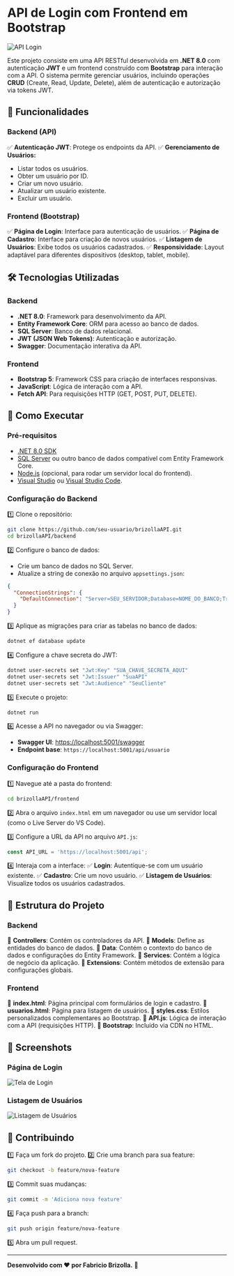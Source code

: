 # API de Login com Frontend em Bootstrap

![API Login](https://www.bootstrapdash.com/wp-content/uploads/2017/08/ASP.NET-with-Core-Bootstrap-scaled.jpg)

Este projeto consiste em uma API RESTful desenvolvida em **.NET 8.0** com autenticação **JWT** e um frontend construído com **Bootstrap** para interação com a API. O sistema permite gerenciar usuários, incluindo operações **CRUD** (Create, Read, Update, Delete), além de autenticação e autorização via tokens JWT.

## 📌 Funcionalidades

### Backend (API)
✅ **Autenticação JWT**: Protege os endpoints da API.
✅ **Gerenciamento de Usuários:**
- Listar todos os usuários.
- Obter um usuário por ID.
- Criar um novo usuário.
- Atualizar um usuário existente.
- Excluir um usuário.

### Frontend (Bootstrap)
✅ **Página de Login**: Interface para autenticação de usuários.
✅ **Página de Cadastro**: Interface para criação de novos usuários.
✅ **Listagem de Usuários**: Exibe todos os usuários cadastrados.
✅ **Responsividade**: Layout adaptável para diferentes dispositivos (desktop, tablet, mobile).

## 🛠️ Tecnologias Utilizadas

### Backend
- **.NET 8.0**: Framework para desenvolvimento da API.
- **Entity Framework Core**: ORM para acesso ao banco de dados.
- **SQL Server**: Banco de dados relacional.
- **JWT (JSON Web Tokens)**: Autenticação e autorização.
- **Swagger**: Documentação interativa da API.

### Frontend
- **Bootstrap 5**: Framework CSS para criação de interfaces responsivas.
- **JavaScript**: Lógica de interação com a API.
- **Fetch API**: Para requisições HTTP (GET, POST, PUT, DELETE).

## 🚀 Como Executar

### Pré-requisitos

- [.NET 8.0 SDK](https://dotnet.microsoft.com/download/dotnet/8.0)
- [SQL Server](https://www.microsoft.com/pt-br/sql-server/sql-server-downloads) ou outro banco de dados compatível com Entity Framework Core.
- [Node.js](https://nodejs.org/) (opcional, para rodar um servidor local do frontend).
- [Visual Studio](https://visualstudio.microsoft.com/) ou [Visual Studio Code](https://code.visualstudio.com/).

### Configuração do Backend

1️⃣ Clone o repositório:
```bash
git clone https://github.com/seu-usuario/brizollaAPI.git
cd brizollaAPI/backend
```

2️⃣ Configure o banco de dados:
- Crie um banco de dados no SQL Server.
- Atualize a string de conexão no arquivo `appsettings.json`:

```json
{
  "ConnectionStrings": {
    "DefaultConnection": "Server=SEU_SERVIDOR;Database=NOME_DO_BANCO;Trusted_Connection=True;"
  }
}
```

3️⃣ Aplique as migrações para criar as tabelas no banco de dados:
```bash
dotnet ef database update
```

4️⃣ Configure a chave secreta do JWT:
```bash
dotnet user-secrets set "Jwt:Key" "SUA_CHAVE_SECRETA_AQUI"
dotnet user-secrets set "Jwt:Issuer" "SuaAPI"
dotnet user-secrets set "Jwt:Audience" "SeuCliente"
```

5️⃣ Execute o projeto:
```bash
dotnet run
```

6️⃣ Acesse a API no navegador ou via Swagger:
- **Swagger UI**: [https://localhost:5001/swagger](https://localhost:5001/swagger)
- **Endpoint base**: `https://localhost:5001/api/usuario`

### Configuração do Frontend

1️⃣ Navegue até a pasta do frontend:
```bash
cd brizollaAPI/frontend
```

2️⃣ Abra o arquivo `index.html` em um navegador ou use um servidor local (como o Live Server do VS Code).

3️⃣ Configure a URL da API no arquivo `API.js`:
```javascript
const API_URL = 'https://localhost:5001/api';
```

4️⃣ Interaja com a interface:
✅ **Login**: Autentique-se com um usuário existente.
✅ **Cadastro**: Crie um novo usuário.
✅ **Listagem de Usuários**: Visualize todos os usuários cadastrados.

## 📂 Estrutura do Projeto

### Backend
📁 **Controllers**: Contém os controladores da API.
📁 **Models**: Define as entidades do banco de dados.
📁 **Data**: Contém o contexto do banco de dados e configurações do Entity Framework.
📁 **Services**: Contém a lógica de negócio da aplicação.
📁 **Extensions**: Contém métodos de extensão para configurações globais.

### Frontend
📄 **index.html**: Página principal com formulários de login e cadastro.
📄 **usuarios.html**: Página para listagem de usuários.
📄 **styles.css**: Estilos personalizados complementares ao Bootstrap.
📄 **API.js**: Lógica de interação com a API (requisições HTTP).
📄 **Bootstrap**: Incluído via CDN no HTML.

## 📸 Screenshots

### Página de Login
![Tela de Login](![frontend.png](<https://media-hosting.imagekit.io//96289520d5c14c9d/frontend.png?Expires=1835319682&Key-Pair-Id=K2ZIVPTIP2VGHC&Signature=j5X02BHK~Lu1mvejx89o-akXltKCEE2ugUKNXd0Yf67yfUt9HSyt3h6fDOPAk6MQ2LvjYWpfioMisriuLM3xttzjz6xzid1J0n6Gy52oHDvM5K3pYkHG9H7uJ5VlXF-JE2x7WYoMsoT9bLtrfom4JkBdjLBkkfEK7ejGhkH-EL4788RLn3WmdF9KU54tkhFtUtKUPqUG5FnDlBShU4tFWC~e4ZHdE9RE9ztT-SbjWvHEviDPLAmT8QspaUxUvEFhVAJTM-bX7shO2Aqn9qeN04or~JsGSdrqfHFXPg7o94ovIsmSW6e0d5um-CaOJ28-YmNpcNRpvZer0PldWHd8~w__>))


### Listagem de Usuários
![Listagem de Usuários](https://via.placeholder.com/800x400?text=Listagem+de+Usuários)

## 🤝 Contribuindo

1️⃣ Faça um fork do projeto.
2️⃣ Crie uma branch para sua feature:
```bash
git checkout -b feature/nova-feature
```
3️⃣ Commit suas mudanças:
```bash
git commit -m 'Adiciona nova feature'
```
4️⃣ Faça push para a branch:
```bash
git push origin feature/nova-feature
```
5️⃣ Abra um pull request.



---

**Desenvolvido com ❤️ por Fabricio Brizolla.** 🚀
